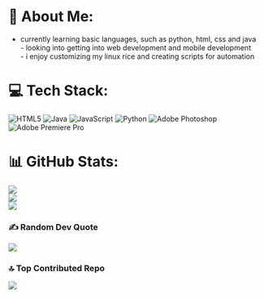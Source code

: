 # 💫 About Me:
- currently learning basic languages, such as python, html, css and java<br>- looking into getting into web development and mobile development<br>- i enjoy customizing my linux rice and creating scripts for automation


# 💻 Tech Stack:
![HTML5](https://img.shields.io/badge/html5-%23E34F26.svg?style=for-the-badge&logo=html5&logoColor=white) ![Java](https://img.shields.io/badge/java-%23ED8B00.svg?style=for-the-badge&logo=openjdk&logoColor=white) ![JavaScript](https://img.shields.io/badge/javascript-%23323330.svg?style=for-the-badge&logo=javascript&logoColor=%23F7DF1E) ![Python](https://img.shields.io/badge/python-3670A0?style=for-the-badge&logo=python&logoColor=ffdd54) ![Adobe Photoshop](https://img.shields.io/badge/adobe%20photoshop-%2331A8FF.svg?style=for-the-badge&logo=adobe%20photoshop&logoColor=white) ![Adobe Premiere Pro](https://img.shields.io/badge/Adobe%20Premiere%20Pro-9999FF.svg?style=for-the-badge&logo=Adobe%20Premiere%20Pro&logoColor=white)
# 📊 GitHub Stats:
![](https://github-readme-stats.vercel.app/api?username=kanade&theme=tokyonight&hide_border=false&include_all_commits=true&count_private=false)<br/>
![](https://github-readme-streak-stats.herokuapp.com/?user=kanade&theme=tokyonight&hide_border=false)<br/>
![](https://github-readme-stats.vercel.app/api/top-langs/?username=kanade&theme=tokyonight&hide_border=false&include_all_commits=true&count_private=false&layout=compact)

### ✍️ Random Dev Quote
![](https://quotes-github-readme.vercel.app/api?type=vetical&theme=tokyonight)

### 🔝 Top Contributed Repo
![](https://github-contributor-stats.vercel.app/api?username=kanade&limit=5&theme=tokyonight&combine_all_yearly_contributions=true)

<!-- Proudly created with GPRM ( https://gprm.itsvg.in ) -->

